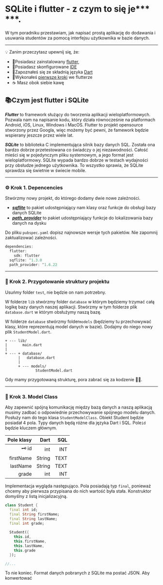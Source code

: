 # SQLite i flutter - z czym to się je*** ***.

W tym poradniku przestawiam, jak napisać prostą aplikację do dodawania i usuwania studentów za pomocą interfejsu użytkownika w bazie danych.

---

💡 Zanim przeczytasz upewnij się, że: 
- 🔗Posiadasz zainstalowany [flutter](https://flutter.dev/docs/get-started/install),
- 🔗Posiadasz skonfigurowane  [IDE](https://flutter.dev/docs/get-started/editor) 
- 🔗Zapoznałeś się ze składnią języka [Dart](https://learnxinyminutes.com/docs/dart/)
- 🔗Wykonałeś  [pierwsze kroki](https://flutter.dev/docs/get-started/codelab) we flutterze
- ☕ Masz obok siebie kawę

## 📚Czym jest flutter i SQLite

***Flutter*** to framework służący do tworzenia aplikacji wieloplatformowych. Pozwala nam na napisanie kodu, który działa równocześnie na platformach Android, iOS, Linux, Windows i MacOS. Flutter to projekt opensource stworzony przez Googla, więc możemy być pewni, że famework będzie wspierany jeszcze przez wiele lat. 

***SQLite*** to biblioteka C implementująca silnik bazy danych SQL. Została ona bardzo dobrze przetestowana co świadczy o jej niezawodności. Całość mieści się w pojedynczym pliku systemowym, a jego format jest wieloplatformowy. SQLite wypada bardzo dobrze w testach wydajności przy obsłudze jednego użytkownika. To wszystko sprawia, że SQLite sprawdza się świetnie w świecie mobile.

---

### ⚙️ Krok 1. Depencencies 

Stwórzmy nowy projekt, do którego dodamy dwie nowe zależności.

- ***[sqflite](https://pub.dev/packages/sqflite)*** to pakiet udostępniający nam klasy oraz funkcje do obsługi bazy danych SQLite
- ***[path_provider](https://pub.dev/packages/path_provider)*** to pakiet udostępniający funkcje do lokalizowania bazy danych na dysku

Do pliku `pubspec.yaml` dopisz najnowsze wersje tych pakietów. Nie zapomnij zaktualizować zależności.

```dart
dependencies:  
  flutter:  
    sdk: flutter  
  sqflite: ^1.3.0  
  path_provider: ^1.6.22
```
---
### 🌳 Krok 2. Przygotowanie struktury projektu 

Usuńmy folder `test`, nie będzie on nam potrzebny. 

W folderze `lib` stwórzmy folder `database` w którym będziemy trzymać całą logikę bazy danych naszej aplikacji. Stwórzmy w tym folderze plik `database.dart` w którym obsłużymy naszą bazę.

W folderze `database` stwórzmy folder`models`  (będziemy tu przechowywać klasy, które reprezentują model danych w bazie). Dodajmy do niego nowy plik `StudentModel.dart`.
```
+ --- lib/
|       main.dart
|
+ --- + database/
      |   database.dart
      |
      + --- models/
              StudentModel.dart
```

Gdy mamy przygotowaną strukturę, pora zabrać się za kodzenie 🧑‍💻. 

---
### 🌳 Krok 3. Model Class
Aby zapewnić spójną komunikację między bazą danych a naszą aplikacją musimy zadbać o odpowiednie przechowywanie spójnego modelu danych. Posłuży nam do tego klasa `StudentModelClass`.
Obiekt Student będzie posiadał 4 pola. Typy danych będą różne dla języka Dart i SQL.  Pole`id` będzie  kluczem głównym.

| Pole klasy | Dart   | SQL  |
|-----------:|-------:|-----:|
|🗝️ id       | int    | INT  |
| firstName  | String | TEXT |
| lastName   | String | TEXT |
| grade	     | int    | INT  |

Implementacja wygląda następująco. Pola posiadają typ `final`, ponieważ chcemy aby pierwsza przypisana do nich wartość była stała. Konstruktor domyślny z listą inicjalizacyjną. 

```dart
class Student {  
  final int id;  
  final String firstName;  
  final String lastName;  
  final int grade;  
  
  Student({  
    this.id,  
    this.firstName,  
    this.lastName,  
    this.grade  
  });  

//...
```
To nie koniec. Format danych pobranych z SQLite ma postać JSON. Aby konwertować 
